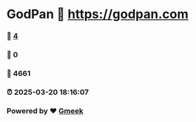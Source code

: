 # GodPan :link: https://godpan.com 
### :page_facing_up: [4](https://godpan.com/tag.html) 
### :speech_balloon: 0 
### :hibiscus: 4661 
### :alarm_clock: 2025-03-20 18:16:07 
### Powered by :heart: [Gmeek](https://github.com/Meekdai/Gmeek)
